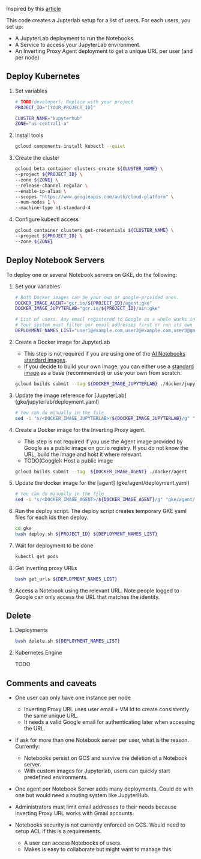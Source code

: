 Inspired by this [article](https://blog.kovalevskyi.com/running-cloud-ai-platform-notebook-on-google-kubernetes-engine-8e161f1b1dc0)

This code creates a Jupterlab setup for a list of users. For each users, you set up:
- A JupyterLab deployment to run the Notebooks.
- A Service to access your JupyterLab environment.
- An Inverting Proxy Agent deployment to get a unique URL per user (and per node)

## Deploy Kubernetes

1. Set variables

    ```sh
    # TODO(developer): Replace with your project
    PROJECT_ID="[YOUR_PROJECT_ID]"
    
    CLUSTER_NAME="kupyterhub"
    ZONE="us-central1-a"
    ```

1. Install tools

    ```sh
    gcloud components install kubectl --quiet
    ```

1. Create the cluster

    ```sh
    gcloud beta container clusters create ${CLUSTER_NAME} \
    --project ${PROJECT_ID} \
    --zone ${ZONE} \
    --release-channel regular \
    --enable-ip-alias \
    --scopes "https://www.googleapis.com/auth/cloud-platform" \
    --num-nodes 1 \
    --machine-type n1-standard-4
    ```

1. Configure kubectl access 

    ```sh
    gcloud container clusters get-credentials ${CLUSTER_NAME} \
    --project ${PROJECT_ID} \
    --zone ${ZONE}
    ```

## Deploy Notebook Servers

To deploy one or several Notebook servers on GKE, do the following:

1. Set your variables

    ```sh   
    # Both Docker images can be your own or google-provided ones.
    DOCKER_IMAGE_AGENT="gcr.io/${PROJECT_ID}/agent:gke"
    DOCKER_IMAGE_JUPYTERLAB="gcr.io/${PROJECT_ID}/ain:gke"

    # List of users. Any email registered to Google as a whole works including Gmail.
    # Your system must filter our email addresses first or run its own Inverting Proxy server. 
    DEPLOYMENT_NAMES_LIST="user1@example.com,user2@example.com,user3@gmail.com"
    ```

1. Create a Docker image for JupyterLab

    - This step is not required if you are using one of the [AI Notebooks standard images](https://cloud.google.com/ai-platform/deep-learning-containers/docs/choosing-container#choose_a_container_image_type).
    - If you decide to build your own image, you can either use a [standard image](https://cloud.google.com/ai-platform/deep-learning-containers/docs/choosing-container#choose_a_container_image_type) as a base (recommended) or use your own from scratch.

    ```sh
    gcloud builds submit --tag ${DOCKER_IMAGE_JUPYTERLAB} ./docker/jupyterlab
    ```

1. Update the image reference for [JupyterLab] (gke/jupyterlab/deployment.yaml)

    ```sh
    # You can do manually in the file
    sed -i "s/<DOCKER_IMAGE_JUPYTERLAB>/${DOCKER_IMAGE_JUPYTERLAB}/g" "gke/jupyterlab/deployment.yaml"
    ```

1. Create a Docker image for the Inverting Proxy agent.

    - This step is not required if you use the Agent image provided by Google as a public image on gcr.io registry. If you do not know the URL, build the image and host it where relevant.
    - TODO(Google): Host a public image

    ```sh
    gcloud builds submit --tag  ${DOCKER_IMAGE_AGENT} ./docker/agent
    ```

1. Update the docker image for the [agent] (gke/agent/deployment.yaml)

    ```sh
    # You can do manually in the file
    sed -i "s/<DOCKER_IMAGE_AGENT>/${DOCKER_IMAGE_AGENT}/g" "gke/agent/deployment.yaml"
    ```

1. Run the deploy script. The deploy script creates temporary GKE yaml files for each ids then deploy.

    ```sh
    cd gke
    bash deploy.sh ${PROJECT_ID} ${DEPLOYMENT_NAMES_LIST}
    ```

1. Wait for deployment to be done

    ```sh
    kubectl get pods
    ```

1. Get Inverting proxy URLs

    ```sh
    bash get_urls ${DEPLOYMENT_NAMES_LIST}
    ```

1. Access a Notebook using the relevant URL. Note people logged to Google can only access the URL that matches the identity.


## Delete

1. Deployments

    ```sh
    bash delete.sh ${DEPLOYMENT_NAMES_LIST}
    ```

1. Kubernetes Engine

    TODO

## Comments and caveats
- One user can only have one instance per node
    - Inverting Proxy URL uses user email + VM Id to create consistently the same unique URL.
    - It needs a valid Google email for authenticating later when accessing the URL.

- If ask for more than one Notebook server per user, what is the reason. Currently:
    - Notebooks persist on GCS and survive the deletion of a Notebook server.
    - With custom images for Jupyterlab, users can quickly start predefined environments.

- One agent per Notebook Server adds many deployments. Could do with one but would need a routing system like JupyterHub.

- Administrators must limit email addresses to their needs because Inverting Proxy URL works with Gmail accounts.

- Notebooks security is not currently enforced on GCS. Would need to setup ACL if this is a requirements. 
    - A user can access Notebooks of users. 
    - Makes is easy to collaborate but might want to manage this.